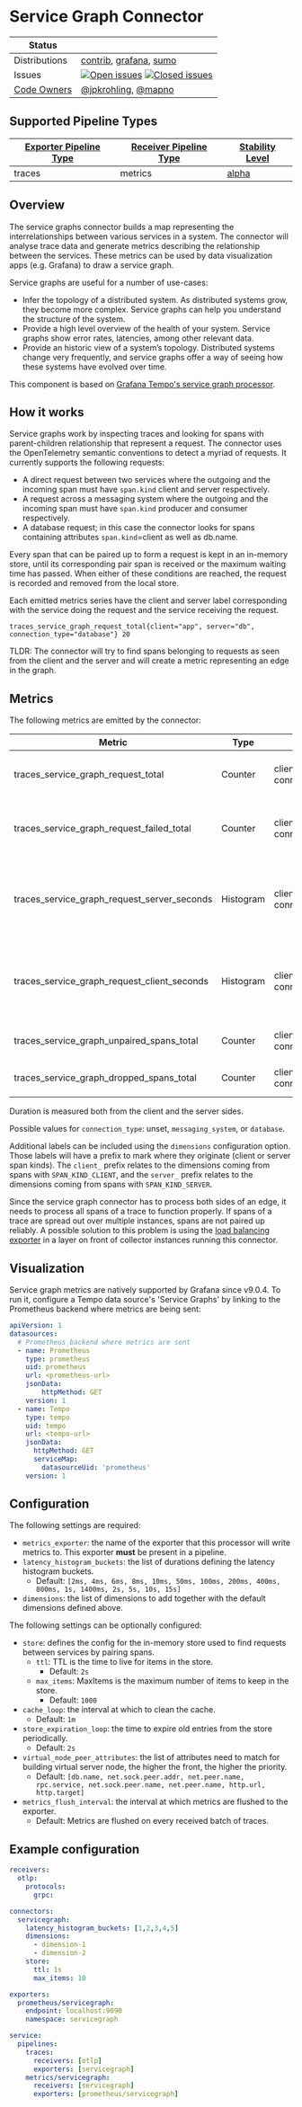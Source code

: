 # Service Graph Connector

<!-- status autogenerated section -->
| Status        |           |
| ------------- |-----------|
| Distributions | [contrib], [grafana], [sumo] |
| Issues        | [![Open issues](https://img.shields.io/github/issues-search/open-telemetry/opentelemetry-collector-contrib?query=is%3Aissue%20is%3Aopen%20label%3Aconnector%2Fservicegraph%20&label=open&color=orange&logo=opentelemetry)](https://github.com/open-telemetry/opentelemetry-collector-contrib/issues?q=is%3Aopen+is%3Aissue+label%3Aconnector%2Fservicegraph) [![Closed issues](https://img.shields.io/github/issues-search/open-telemetry/opentelemetry-collector-contrib?query=is%3Aissue%20is%3Aclosed%20label%3Aconnector%2Fservicegraph%20&label=closed&color=blue&logo=opentelemetry)](https://github.com/open-telemetry/opentelemetry-collector-contrib/issues?q=is%3Aclosed+is%3Aissue+label%3Aconnector%2Fservicegraph) |
| [Code Owners](https://github.com/open-telemetry/opentelemetry-collector-contrib/blob/main/CONTRIBUTING.md#becoming-a-code-owner)    | [@jpkrohling](https://www.github.com/jpkrohling), [@mapno](https://www.github.com/mapno) |

[alpha]: https://github.com/open-telemetry/opentelemetry-collector#alpha
[contrib]: https://github.com/open-telemetry/opentelemetry-collector-releases/tree/main/distributions/otelcol-contrib
[grafana]: https://github.com/grafana/agent
[sumo]: https://github.com/SumoLogic/sumologic-otel-collector

## Supported Pipeline Types

| [Exporter Pipeline Type] | [Receiver Pipeline Type] | [Stability Level] |
| ------------------------ | ------------------------ | ----------------- |
| traces | metrics | [alpha] |

[Exporter Pipeline Type]: https://github.com/open-telemetry/opentelemetry-collector/blob/main/connector/README.md#exporter-pipeline-type
[Receiver Pipeline Type]: https://github.com/open-telemetry/opentelemetry-collector/blob/main/connector/README.md#receiver-pipeline-type
[Stability Level]: https://github.com/open-telemetry/opentelemetry-collector#stability-levels
<!-- end autogenerated section -->

## Overview

The service graphs connector builds a map representing the interrelationships between various services in a system.
The connector will analyse trace data and generate metrics describing the relationship between the services.
These metrics can be used by data visualization apps (e.g. Grafana) to draw a service graph.

Service graphs are useful for a number of use-cases:

* Infer the topology of a distributed system. As distributed systems grow, they become more complex. Service graphs can help you understand the structure of the system.
* Provide a high level overview of the health of your system.
Service graphs show error rates, latencies, among other relevant data.
* Provide an historic view of a system’s topology.
Distributed systems change very frequently,
and service graphs offer a way of seeing how these systems have evolved over time.

This component is based on [Grafana Tempo's service graph processor](https://github.com/grafana/tempo/tree/main/modules/generator/processor/servicegraphs).

## How it works

Service graphs work by inspecting traces and looking for spans with parent-children relationship that represent a request.
The connector uses the OpenTelemetry semantic conventions to detect a myriad of requests.
It currently supports the following requests:

* A direct request between two services where the outgoing and the incoming span must have `span.kind` client and server respectively.
* A request across a messaging system where the outgoing and the incoming span must have `span.kind` producer and consumer respectively.
* A database request; in this case the connector looks for spans containing attributes `span.kind`=client as well as db.name.

Every span that can be paired up to form a request is kept in an in-memory store,
until its corresponding pair span is received or the maximum waiting time has passed.
When either of these conditions are reached, the request is recorded and removed from the local store.

Each emitted metrics series have the client and server label corresponding with the service doing the request and the service receiving the request.

```
traces_service_graph_request_total{client="app", server="db", connection_type="database"} 20
```

TLDR: The connector will try to find spans belonging to requests as seen from the client and the server and will create a metric representing an edge in the graph.

## Metrics

The following metrics are emitted by the connector:

| Metric                                      | Type      | Labels                          | Description                                                  |
|---------------------------------------------|-----------|---------------------------------|--------------------------------------------------------------|
| traces_service_graph_request_total          | Counter   | client, server, connection_type | Total count of requests between two nodes                    |
| traces_service_graph_request_failed_total   | Counter   | client, server, connection_type | Total count of failed requests between two nodes             |
| traces_service_graph_request_server_seconds | Histogram | client, server, connection_type | Time for a request between two nodes as seen from the server |
| traces_service_graph_request_client_seconds | Histogram | client, server, connection_type | Time for a request between two nodes as seen from the client |
| traces_service_graph_unpaired_spans_total   | Counter   | client, server, connection_type | Total count of unpaired spans                                |
| traces_service_graph_dropped_spans_total    | Counter   | client, server, connection_type | Total count of dropped spans                                 |

Duration is measured both from the client and the server sides.

Possible values for `connection_type`: unset, `messaging_system`, or `database`.

Additional labels can be included using the `dimensions` configuration option. Those labels will have a prefix to mark where they originate (client or server span kinds).
The `client_` prefix relates to the dimensions coming from spans with `SPAN_KIND_CLIENT`, and the `server_` prefix relates to the
dimensions coming from spans with `SPAN_KIND_SERVER`.

Since the service graph connector has to process both sides of an edge,
it needs to process all spans of a trace to function properly.
If spans of a trace are spread out over multiple instances, spans are not paired up reliably.
A possible solution to this problem is using the [load balancing exporter](https://github.com/open-telemetry/opentelemetry-collector-contrib/tree/main/exporter/loadbalancingexporter)
in a layer on front of collector instances running this connector.

## Visualization

Service graph metrics are natively supported by Grafana since v9.0.4.
To run it, configure a Tempo data source's 'Service Graphs' by linking to the Prometheus backend where metrics are being sent:

```yaml
apiVersion: 1
datasources:
  # Prometheus backend where metrics are sent
  - name: Prometheus
    type: prometheus
    uid: prometheus
    url: <prometheus-url>
    jsonData:
        httpMethod: GET
    version: 1
  - name: Tempo
    type: tempo
    uid: tempo
    url: <tempo-url>
    jsonData:
      httpMethod: GET
      serviceMap:
        datasourceUid: 'prometheus'
    version: 1
```

## Configuration

The following settings are required:

- `metrics_exporter`: the name of the exporter that this processor will write metrics to. This exporter **must** be present in a pipeline.
- `latency_histogram_buckets`: the list of durations defining the latency histogram buckets.
    - Default: `[2ms, 4ms, 6ms, 8ms, 10ms, 50ms, 100ms, 200ms, 400ms, 800ms, 1s, 1400ms, 2s, 5s, 10s, 15s]`
- `dimensions`: the list of dimensions to add together with the default dimensions defined above.

The following settings can be optionally configured:

- `store`: defines the config for the in-memory store used to find requests between services by pairing spans.
  - `ttl`: TTL is the time to live for items in the store.
    - Default: `2s`
  - `max_items`: MaxItems is the maximum number of items to keep in the store.
    - Default: `1000`
- `cache_loop`: the interval at which to clean the cache.
  - Default: `1m`
- `store_expiration_loop`: the time to expire old entries from the store periodically.
  - Default: `2s`
- `virtual_node_peer_attributes`: the list of attributes need to match for building virtual server node, the higher the front, the higher the priority.
  - Default: `[db.name, net.sock.peer.addr, net.peer.name, rpc.service, net.sock.peer.name, net.peer.name, http.url, http.target]`
- `metrics_flush_interval`: the interval at which metrics are flushed to the exporter.
  - Default: Metrics are flushed on every received batch of traces.

## Example configuration

```yaml
receivers:
  otlp:
    protocols:
      grpc:

connectors:
  servicegraph:
    latency_histogram_buckets: [1,2,3,4,5]
    dimensions:
      - dimension-1
      - dimension-2
    store:
      ttl: 1s
      max_items: 10

exporters:
  prometheus/servicegraph:
    endpoint: localhost:9090
    namespace: servicegraph

service:
  pipelines:
    traces:
      receivers: [otlp]
      exporters: [servicegraph]
    metrics/servicegraph:
      receivers: [servicegraph]
      exporters: [prometheus/servicegraph]
```

